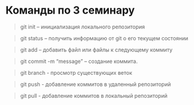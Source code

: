 # Команды по 3 семинару

> git init – инициализация локального репозитория

> git status – получить информацию от git о его текущем состоянии

> git add – добавить файл или файлы к следующему коммиту

> git commit -m “message” – создание коммита.

> git branch - просмотр существующих веток

> git push - добавление коммитов в удаленный репозиторий 

> git pull - добавление коммитов в локальный репозиторий